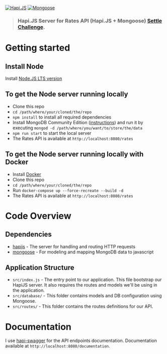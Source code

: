 [![Hapi.JS](https://img.shields.io/npm/v/hapi.svg?label=hapi&style=flat-square)](https://hapijs.com)
[![Mongoose](https://img.shields.io/npm/v/mongoose.svg?label=mongoose&style=flat-square)](http://mongoosejs.com/)

> ### Hapi.JS Server for Rates API (Hapi.JS + Mongoose) [Settle Challenge](https://github.com/LucioMF/settle-backend-challenge).

# Getting started

## Install Node

Install [Node.JS LTS version](https://nodejs.org/en/download/) 

## To get the Node server running locally

- Clone this repo
- `cd /path/where/your/cloned/the/repo`
- `npm install` to install all required dependencies
- Install MongoDB Community Edition ([instructions](https://docs.mongodb.com/manual/installation/#tutorials)) and run it by executing `mongod -d /path/where/you/want/to/store/the/data`
- `npm run start` to start the local server
- The Rates API is available at `http://localhost:8080/rates`

## To get the Node server running locally with Docker

- Install [Docker](https://docs.docker.com/engine/installation/)
- Clone this repo
- `cd /path/where/your/cloned/the/repo`
- Run `docker-compose up --force-recreate --build -d`
- The Rates API is available at `http://localhost:8080/rates`

# Code Overview

## Dependencies

- [hapijs](https://github.com/hapijs/hapi) - The server for handling and routing HTTP requests
- [mongoose](https://github.com/Automattic/mongoose) - For modeling and mapping MongoDB data to javascript 

## Application Structure

- `src/index.js` - The entry point to our application. This file bootstrap our HapiJS server. It also requires the routes and models we'll be using in the application.
- `src/database/` - This folder contains models and DB configuration using Mongoose.
- `src/routes/` - This folder contains the routes definitions for our API.

# Documentation

I use [hapi-swagger](https://github.com/glennjones/hapi-swagger) for the API endpoints documentation. Documentation available at `http://localhost:8080/documentation`.